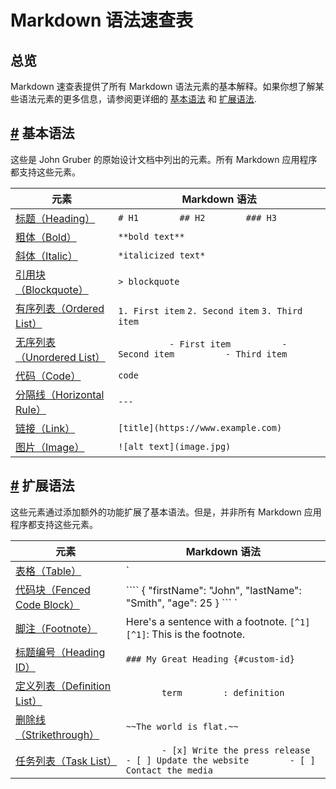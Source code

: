 # Markdown 语法速查表



##  总览

Markdown 速查表提供了所有 Markdown 语法元素的基本解释。如果你想了解某些语法元素的更多信息，请参阅更详细的 [基本语法](https://markdown.com.cn/basic-syntax) 和 [扩展语法](https://markdown.com.cn/extended-syntax).

## [#](https://markdown.com.cn/cheat-sheet.html#基本语法) 基本语法

这些是 John Gruber 的原始设计文档中列出的元素。所有 Markdown 应用程序都支持这些元素。

| 元素                                                         | Markdown 语法                                                |
| ------------------------------------------------------------ | ------------------------------------------------------------ |
| [标题（Heading）](https://markdown.com.cn/basic-syntax/headings.html) | `# H1        ## H2        ### H3`                            |
| [粗体（Bold）](https://markdown.com.cn/basic-syntax/bold.html) | `**bold text**`                                              |
| [斜体（Italic）](https://markdown.com.cn/basic-syntax/italic.html) | `*italicized text*`                                          |
| [引用块（Blockquote）](https://markdown.com.cn/basic-syntax/blockquotes.html) | `> blockquote`                                               |
| [有序列表（Ordered List）](https://markdown.com.cn/basic-syntax/ordered-lists.html) | `1. First item`  `2. Second item`  `3. Third item`           |
| [无序列表（Unordered List）](https://markdown.com.cn/basic-syntax/unordered-lists.html) | `          - First item          - Second item          - Third item` |
| [代码（Code）](https://markdown.com.cn/basic-syntax/code.html) | ``code``                                                     |
| [分隔线（Horizontal Rule）](https://markdown.com.cn/basic-syntax/horizontal-rules.html) | `---`                                                        |
| [链接（Link）](https://markdown.com.cn/basic-syntax/links.html) | `[title](https://www.example.com)`                           |
| [图片（Image）](https://markdown.com.cn/basic-syntax/images.html) | `![alt text](image.jpg)`                                     |

## [#](https://markdown.com.cn/cheat-sheet.html#扩展语法) 扩展语法

这些元素通过添加额外的功能扩展了基本语法。但是，并非所有 Markdown 应用程序都支持这些元素。

| 元素                                                         | Markdown 语法                                                |
| ------------------------------------------------------------ | ------------------------------------------------------------ |
| [表格（Table）](https://markdown.com.cn/extended-syntax/tables.html) | `          | Syntax   | Description |          | ----------- | ----------- |          | Header   | Title    |          | Paragraph  | Text    |      ` |
| [代码块（Fenced Code Block）](https://markdown.com.cn/extended-syntax/fenced-code-blocks.html) | ````      {       "firstName": "John",       "lastName": "Smith",       "age": 25      }      ```      ` |
| [脚注（Footnote）](https://markdown.com.cn/extended-syntax/footnotes.html) | Here's a sentence with a footnote. `[^1]`  `[^1]`: This is the footnote. |
| [标题编号（Heading ID）](https://markdown.com.cn/extended-syntax/heading-ids.html) | `### My Great Heading {#custom-id}`                          |
| [定义列表（Definition List）](https://markdown.com.cn/extended-syntax/definition-lists.html) | `        term        : definition      `                     |
| [删除线（Strikethrough）](https://markdown.com.cn/extended-syntax/strikethrough.html) | `~~The world is flat.~~`                                     |
| [任务列表（Task List）](https://markdown.com.cn/extended-syntax/task-lists.html) | `        - [x] Write the press release        - [ ] Update the website        - [ ] Contact the media      ` |